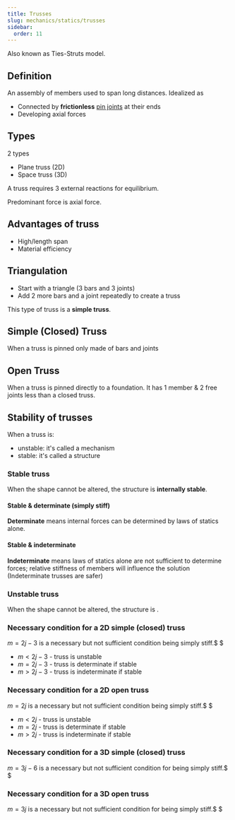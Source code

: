 ```yaml
---
title: Trusses
slug: mechanics/statics/trusses
sidebar:
  order: 11
---
```


Also known as Ties-Struts model.

## Definition

An assembly of members used to span long distances. Idealized as

- Connected by **frictionless** [pin joints](../structural-elements/#pin-joint)
  at their ends
- Developing axial forces

## Types

2 types

- Plane truss (2D)
- Space truss (3D)

A truss requires 3 external reactions for equilibrium.

Predominant force is axial force.

## Advantages of truss

- High/length span
- Material efficiency

## Triangulation

- Start with a triangle (3 bars and 3 joints)
- Add 2 more bars and a joint repeatedly to create a truss

This type of truss is a **simple truss**.

## Simple (Closed) Truss

When a truss is pinned only made of bars and joints

## Open Truss

When a truss is pinned directly to a foundation. It has 1 member & 2 free joints
less than a closed truss.

## Stability of trusses

When a truss is:

- unstable: it's called a mechanism
- stable: it's called a structure

### Stable truss

When the shape cannot be altered, the structure is **internally stable**.

#### Stable & determinate (simply stiff)

**Determinate** means internal forces can be determined by laws of statics
alone.

#### Stable & indeterminate

**Indeterminate** means laws of statics alone are not sufficient to determine
forces; relative stiffness of members will influence the solution (Indeterminate
trusses are safer)

### Unstable truss

When the shape cannot be altered, the structure is .

### Necessary condition for a 2D simple (closed) truss

$m=2j-3$ is a necessary but not sufficient condition being simply stiff.$ $

- $m<2j-3$ - truss is unstable
- $m=2j-3$ - truss is determinate if stable
- $m>2j-3$ - truss is indeterminate if stable

### Necessary condition for a 2D open truss

$m=2j$ is a necessary but not sufficient condition being simply stiff.$ $

- $m<2j$ - truss is unstable
- $m=2j$ - truss is determinate if stable
- $m>2j$ - truss is indeterminate if stable

### Necessary condition for a 3D simple (closed) truss

$m=3j-6$ is a necessary but not sufficient condition for being simply stiff.$ $

### Necessary condition for a 3D open truss

$m=3j$ is a necessary but not sufficient condition for being simply stiff.$ $
